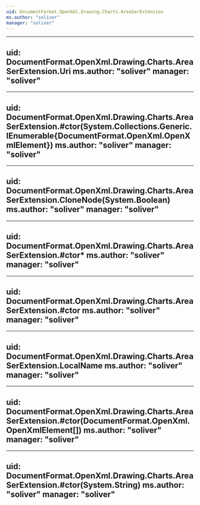 ```yaml
---
uid: DocumentFormat.OpenXml.Drawing.Charts.AreaSerExtension
ms.author: "soliver"
manager: "soliver"
---
```


---
uid: DocumentFormat.OpenXml.Drawing.Charts.AreaSerExtension.Uri
ms.author: "soliver"
manager: "soliver"
---

---
uid: DocumentFormat.OpenXml.Drawing.Charts.AreaSerExtension.#ctor(System.Collections.Generic.IEnumerable{DocumentFormat.OpenXml.OpenXmlElement})
ms.author: "soliver"
manager: "soliver"
---

---
uid: DocumentFormat.OpenXml.Drawing.Charts.AreaSerExtension.CloneNode(System.Boolean)
ms.author: "soliver"
manager: "soliver"
---

---
uid: DocumentFormat.OpenXml.Drawing.Charts.AreaSerExtension.#ctor*
ms.author: "soliver"
manager: "soliver"
---

---
uid: DocumentFormat.OpenXml.Drawing.Charts.AreaSerExtension.#ctor
ms.author: "soliver"
manager: "soliver"
---

---
uid: DocumentFormat.OpenXml.Drawing.Charts.AreaSerExtension.LocalName
ms.author: "soliver"
manager: "soliver"
---

---
uid: DocumentFormat.OpenXml.Drawing.Charts.AreaSerExtension.#ctor(DocumentFormat.OpenXml.OpenXmlElement[])
ms.author: "soliver"
manager: "soliver"
---

---
uid: DocumentFormat.OpenXml.Drawing.Charts.AreaSerExtension.#ctor(System.String)
ms.author: "soliver"
manager: "soliver"
---
